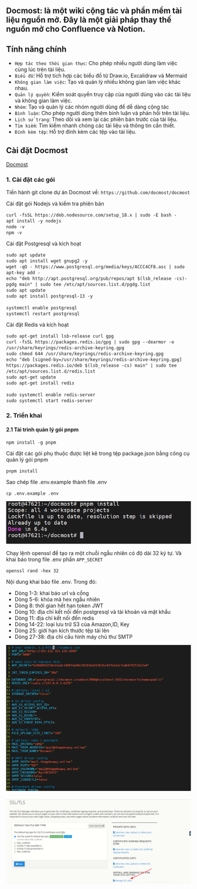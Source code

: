## Docmost:  là một wiki cộng tác và phần mềm tài liệu nguồn mở. Đây là một giải pháp thay thế nguồn mở cho Confluence và Notion.
## Tính năng chính
+ `Hợp tác theo thời gian thực`: Cho phép nhiều người dùng làm việc cùng lúc trên tài liệu.
+ `Biểu đồ`: Hỗ trợ tích hợp các biểu đồ từ Draw.io, Excalidraw và Mermaid
+ `Không gian làm việc`: Tạo và quản lý nhiều không gian làm việc khác nhau.
+ `Quản lý quyền`: Kiểm soát quyền truy cập của người dùng vào các tài liệu và không gian làm việc.
+ `Nhóm`: Tạo và quản lý các nhóm người dùng để dễ dàng cộng tác
+ `Bình luận`: Cho phép người dùng thêm bình luận và phản hồi trên tài liệu.
+ `Lịch sử trang`: Theo dõi và xem lại các phiên bản trước của tài liệu.
+ `Tìm kiếm`: Tìm kiếm nhanh chóng các tài liệu và thông tin cần thiết.
+ `Đính kèm tệp`: Hỗ trợ đính kèm các tệp vào tài liệu.



## Cài đặt Docmost
[Docmost](https://github.com/docmost/docmost)

### 1. Cài đặt các gói 
Tiến hành git clone dự án Docmost về: `https://github.com/docmost/docmost`

Cài đặt gói Nodejs và kiểm tra phiên bản
```
curl -fsSL https://deb.nodesource.com/setup_18.x | sudo -E bash -
apt install -y nodejs
node -v
npm -v
```

Cài đặt Postgresql và kích hoạt 
```
sudo apt update
sudo apt install wget gnupg2 -y
wget -qO - https://www.postgresql.org/media/keys/ACCC4CF8.asc | sudo apt-key add -
echo "deb http://apt.postgresql.org/pub/repos/apt $(lsb_release -cs)-pgdg main" | sudo tee /etc/apt/sources.list.d/pgdg.list
sudo apt update
sudo apt install postgresql-13 -y

systemctl enable postgresql
systemctl restart postgresql
```
Cài đặt Redis và kích hoạt 
```
sudo apt-get install lsb-release curl gpg
curl -fsSL https://packages.redis.io/gpg | sudo gpg --dearmor -o /usr/share/keyrings/redis-archive-keyring.gpg
sudo chmod 644 /usr/share/keyrings/redis-archive-keyring.gpg
echo "deb [signed-by=/usr/share/keyrings/redis-archive-keyring.gpg] https://packages.redis.io/deb $(lsb_release -cs) main" | sudo tee /etc/apt/sources.list.d/redis.list
sudo apt-get update
sudo apt-get install redis

sudo systemctl enable redis-server
sudo systemctl start redis-server
```
### 2. Triển khai 
#### 2.1 Tải trình quản lý gói pnpm 
```
npm install -g pnpm
```
Cài đặt các gói phụ thuộc được liệt kê trong tệp package.json bằng công cụ quản lý gói pnpm
```
pnpm install
```
Sao chép file .env.example thành file .env
```
cp .env.example .env
```
![alt text](image-100.png)

Chạy lệnh openssl để tạo ra một chuỗi ngẫu nhiên có độ dài 32 ký tự. Và khai báo trong file .env phần `APP_SECRET`
```
openssl rand -hex 32
```
Nội dung khai báo file .env. Trong đó:
+ Dòng 1-3: khai báo url và cổng
+ Dòng 5-6: khóa mã hex ngẫu nhiên 
+ Dòng 8: thời gian hết hạn token JWT
+ Dòng 10: địa chỉ kết nối đến postgresql và tài khoản và mật khẩu
+ Dòng 11: địa chỉ kết nối đến redis
+ Dòng 14-22: loại lưu trữ S3 của Amazon,ID, Key
+ Dòng 25: giới hạn kích thước tệp tải lên
+ Dòng 27-38: địa chỉ cấu hình máy chủ thư SMTP 

![alt text](image-99.png)



![alt text](image-101.png)